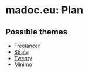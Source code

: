 # madoc.eu: Plan

## Possible themes

- [Freelancer](https://themes.gohugo.io/theme/freelancer/)
- [Strata](https://html5up.net/strata)
- [Twenty](https://html5up.net/twenty)
- [Minimo](https://themes.gohugo.io/theme/minimo/)
